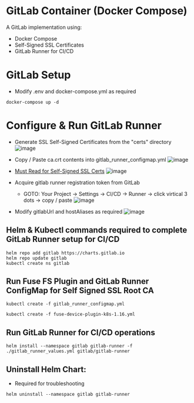 # GitLab Container (Docker Compose)
A GitLab implementation using: 
* Docker Compose
* Self-Signed SSL Certificates
* GitLab Runner for CI/CD

# GitLab Setup
* Modify .env and docker-compose.yml as required
```console
docker-compose up -d
```

# Configure & Run GitLab Runner
  * Generate SSL Self-Signed Certificates from the "certs" directory
    ![image](https://github.com/dcodev1702/gitlab_container/assets/32214072/69792fc5-8fec-49af-9b2f-dd24c4e64989)

  * Copy / Paste ca.crt contents into gitlab_runner_configmap.yml
    ![image](https://github.com/dcodev1702/gitlab_container/assets/32214072/2c254641-2209-446b-b0f9-ea2358fc0b36)

  * [Must Read for Self-Signed SSL Certs](https://docs.gitlab.com/runner/configuration/tls-self-signed.html)
    ![image](https://github.com/dcodev1702/gitlab_container/assets/32214072/d2369248-6ead-49d7-b784-f0d39a0667eb)

  * Acquire gitlab runner registration token from GitLab 
    * GOTO: Your Project -> Settings -> CI/CD -> Runner -> click virtical 3 dots -> copy / paste
    ![image](https://github.com/dcodev1702/gitlab_container/assets/32214072/ee161287-1e92-4572-8792-8677d213b6bc)
    
  * Modify gitlabUrl and hostAliases as required
  ![image](https://github.com/dcodev1702/gitlab_container/assets/32214072/d1dc3110-8a97-4a0e-8576-ec9ff5a9ed54)

  ## Helm & Kubectl commands required to complete GitLab Runner setup for CI/CD
  ```console
  helm repo add gitlab https://charts.gitlab.io
  helm repo update gitlab
  kubectl create ns gitlab
  ```

 ## Run Fuse FS Plugin and GitLab Runner ConfigMap for Self Signed SSL Root CA
 ```console
 kubectl create -f gitlab_runner_configmap.yml
 ```
 ```console
 kubectl create -f fuse-device-plugin-k8s-1.16.yml
 ```

 ## Run GitLab Runner for CI/CD operations 
 ```console
 helm install --namespace gitlab gitlab-runner -f ./gitlab_runner_values.yml gitlab/gitlab-runner
 ```

 ## Uninstall Helm Chart:
 * Required for troubleshooting
 ```console
 helm uninstall --namespace gitlab gitlab-runner
 ```
